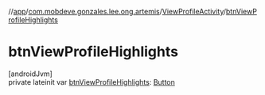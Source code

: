 //[app](../../../index.md)/[com.mobdeve.gonzales.lee.ong.artemis](../index.md)/[ViewProfileActivity](index.md)/[btnViewProfileHighlights](btn-view-profile-highlights.md)

# btnViewProfileHighlights

[androidJvm]\
private lateinit var [btnViewProfileHighlights](btn-view-profile-highlights.md): [Button](https://developer.android.com/reference/kotlin/android/widget/Button.html)
